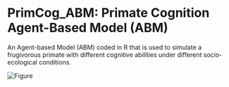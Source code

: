 # PrimCog_ABM: Primate Cognition Agent-Based Model (ABM)

An Agent-based Model (ABM) coded in R that is used to simulate a frugivorous primate with different cognitive abilities under different socio-ecological conditions.

![Figure](https://user-images.githubusercontent.com/14360402/133587241-9bedfb50-772d-4684-bda6-a48ded902774.jpeg)

